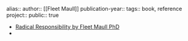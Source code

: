 alias::
author:: [[Fleet Maull]] 
publication-year::
tags:: book, reference
project:: 
public:: true

- [Radical Responsibility by Fleet Maull PhD](https://www.radicalresponsibilitybook.com/?r_done=1)
-